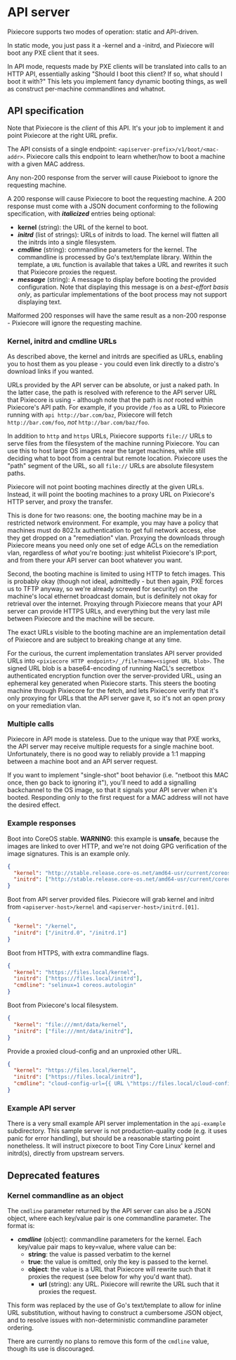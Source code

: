 # API server

Pixiecore supports two modes of operation: static and API-driven.

In static mode, you just pass it a -kernel and a -initrd, and
Pixiecore will boot any PXE client that it sees.

In API mode, requests made by PXE clients will be translated into
calls to an HTTP API, essentially asking "Should I boot this client?
If so, what should I boot it with?" This lets you implement fancy
dynamic booting things, as well as construct per-machine commandlines
and whatnot.

## API specification

Note that Pixiecore is the _client_ of this API. It's your job to
implement it and point Pixiecore at the right URL prefix.

The API consists of a single endpoint:
`<apiserver-prefix>/v1/boot/<mac-addr>`. Pixiecore calls this endpoint
to learn whether/how to boot a machine with a given MAC address.

Any non-200 response from the server will cause Pixieboot to ignore
the requesting machine.

A 200 response will cause Pixiecore to boot the requesting machine. A
200 response must come with a JSON document conforming to the
following specification, with **_italicized_** entries being optional:

- **kernel** (string): the URL of the kernel to boot.
- **_initrd_** (list of strings): URLs of initrds to load. The kernel
  will flatten all the initrds into a single filesystem.
- **_cmdline_** (string): commandline parameters for the kernel. The
  commandline is processed by Go's text/template library. Within the
  template, a `URL` function is available that takes a URL and
  rewrites it such that Pixiecore proxies the request.
- **_message_** (string): A message to display before booting the
  provided configuration. Note that displaying this message is on
  a _best-effort basis only_, as particular implementations of the
  boot process may not support displaying text.

Malformed 200 responses will have the same result as a non-200
response - Pixiecore will ignore the requesting machine.

### Kernel, initrd and cmdline URLs

As described above, the kernel and initrds are specified as URLs,
enabling you to host them as you please - you could even link directly
to a distro's download links if you wanted.

URLs provided by the API server can be absolute, or just a naked
path. In the latter case, the path is resolved with reference to the
API server URL that Pixiecore is using - although note that the path
is _not_ rooted within Pixiecore's API path. For example, if you
provide `/foo` as a URL to Pixiecore running with `api
http://bar.com/baz`, Pixiecore will fetch `http://bar.com/foo`, _not_
`http://bar.com/baz/foo`.

In addition to `http` and `https` URLs, Pixiecore supports `file://`
URLs to serve files from the filesystem of the machine running
Pixiecore. You can use this to host large OS images near the target
machines, while still deciding what to boot from a central but remote
location. Pixiecore uses the "path" segment of the URL, so all
`file://` URLs are absolute filesystem paths.

Pixiecore will not point booting machines directly at the given
URLs. Instead, it will point the booting machines to a proxy URL on
Pixiecore's HTTP server, and proxy the transfer.

This is done for two reasons: one, the booting machine may be in a
restricted network environment. For example, you may have a policy
that machines must do 802.1x authentication to get full network
access, else they get dropped on a "remediation" vlan. Proxying the
downloads through Pixiecore means you need only one set of edge ACLs
on the remediation vlan, regardless of _what_ you're booting: just
whitelist Pixiecore's IP:port, and from there your API server can boot
whatever you want.

Second, the booting machine is limited to using HTTP to fetch
images. This is probably okay (though not ideal, admittedly - but then
again, PXE forces us to TFTP anyway, so we're already screwed for
security) on the machine's local ethernet broadcast domain, but is
definitely not okay for retrieval over the internet. Proxying through
Pixiecore means that your API server can provide HTTPS URLs, and
everything but the very last mile between Pixiecore and the machine
will be secure.

The exact URLs visible to the booting machine are an implementation
detail of Pixiecore and are subject to breaking change at any
time.

For the curious, the current implementation translates API server
provided URLs into `<pixiecore HTTP endpoint>/_/file?name=<signed URL
blob>`. The signed URL blob is a base64-encoding of running NaCL's
secretbox authenticated encryption function over the server-provided
URL, using an ephemeral key generated when Pixiecore starts. This
steers the booting machine through Pixiecore for the fetch, and lets
Pixiecore verify that it's only proxying for URLs that the API server
gave it, so it's not an open proxy on your remediation vlan.

### Multiple calls

Pixiecore in API mode is stateless. Due to the unique way that PXE
works, the API server may receive multiple requests for a single
machine boot. Unfortunately, there is no good way to reliably provide
a 1:1 mapping between a machine boot and an API server request.

If you want to implement "single-shot" boot behavior (i.e. "netboot
this MAC once, then go back to ignoring it"), you'll need to add a
signalling backchannel to the OS image, so that it signals your API
server when it's booted. Responding only to the first request for a
MAC address will not have the desired effect.

### Example responses

Boot into CoreOS stable. **WARNING**: this example is **unsafe**,
because the images are linked to over HTTP, and we're not doing GPG
verification of the image signatures. This is an example only.

```json
{
  "kernel": "http://stable.release.core-os.net/amd64-usr/current/coreos_production_pxe.vmlinuz",
  "initrd": ["http://stable.release.core-os.net/amd64-usr/current/coreos_production_pxe_image.cpio.gz"]
}
```

Boot from API server provided files. Pixiecore will grab kernel and
initrd from `<apiserver-host>/kernel` and `<apiserver-host>/initrd.[01]`.

```json
{
  "kernel": "/kernel",
  "initrd": ["/initrd.0", "/initrd.1"]
}
```

Boot from HTTPS, with extra commandline flags.

```json
{
  "kernel": "https://files.local/kernel",
  "initrd": ["https://files.local/initrd"],
  "cmdline": "selinux=1 coreos.autologin"
}
```

Boot from Pixiecore's local filesystem.

```json
{
  "kernel": "file:///mnt/data/kernel",
  "initrd": ["file:///mnt/data/initrd"],
}
```

Provide a proxied cloud-config and an unproxied other URL.

```json
{
  "kernel": "https://files.local/kernel",
  "initrd": ["https://files.local/initrd"],
  "cmdline": "cloud-config-url={{ URL \"https://files.local/cloud-config\" }} non-proxied-url=https://files.local/something-else"
}
```

### Example API server

There is a very small example API server implementation in the
`api-example` subdirectory. This sample server is not production-quality
code (e.g. it uses panic for error handling), but should be a
reasonable starting point nonetheless. It will instruct pixecore
to boot Tiny Core Linux' kernel and initrd(s),
directly from upstream servers.

## Deprecated features

### Kernel commandline as an object

The `cmdline` parameter returned by the API server can also be a JSON
object, where each key/value pair is one commandline parameter. The
format is:

- **_cmdline_** (object): commandline parameters for the kernel. Each
  key/value pair maps to key=value, where value can be:
  - **string**: the value is passed verbatim to the kernel
  - **true**: the value is omitted, only the key is passed to the
    kernel.
  - **object**: the value is a URL that Pixiecore will rewrite such
    that it proxies the request (see below for why you'd want that).
    - **url** (string): any URL. Pixiecore will rewrite the URL such
      that it proxies the request.

This form was replaced by the use of Go's text/template to allow for
inline URL substitution, without having to construct a cumbersome JSON
object, and to resolve issues with non-deterministic commandline
parameter ordering.

There are currently no plans to remove this form of the `cmdline`
value, though its use is discouraged.
